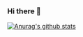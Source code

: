 ### Hi there 👋
[![Anurag's github stats](https://github-readme-stats.vercel.app/api?username=Roker-yuan?theme=tokyonight)](https://github.com/anuraghazra/github-readme-stats)




<!--
**Roker-yuan/Roker-yuan** is a ✨ _special_ ✨ repository because its `README.md` (this file) appears on your GitHub profile.

Here are some ideas to get you started:

- 🔭 I’m currently working on ...
- 🌱 I’m currently learning ...
- 👯 I’m looking to collaborate on ...
- 🤔 I’m looking for help with ...
- 💬 Ask me about ...
- 📫 How to reach me: ...
- 😄 Pronouns: ...
- ⚡ Fun fact: ...
-->
